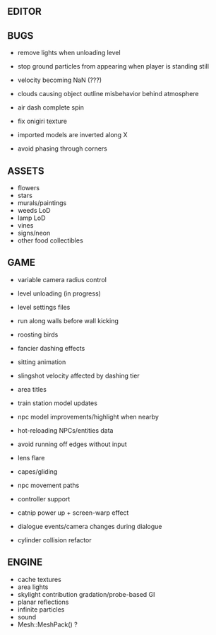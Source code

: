 EDITOR
------

BUGS
----
* remove lights when unloading level
* stop ground particles from appearing when player is standing still

* velocity becoming NaN (???)
* clouds causing object outline misbehavior behind atmosphere
* air dash complete spin
* fix onigiri texture
* imported models are inverted along X
* avoid phasing through corners

ASSETS
------
* flowers
* stars
* murals/paintings
* weeds LoD
* lamp LoD
* vines
* signs/neon
* other food collectibles

GAME
----
* variable camera radius control
* level unloading (in progress)
* level settings files

* run along walls before wall kicking
* roosting birds
* fancier dashing effects
* sitting animation
* slingshot velocity affected by dashing tier
* area titles
* train station model updates
* npc model improvements/highlight when nearby
* hot-reloading NPCs/entities data
* avoid running off edges without input
* lens flare
* capes/gliding
* npc movement paths
* controller support
* catnip power up + screen-warp effect
* dialogue events/camera changes during dialogue
* cylinder collision refactor

ENGINE
------
* cache textures
* area lights
* skylight contribution gradation/probe-based GI
* planar reflections
* infinite particles
* sound
* Mesh::MeshPack() ?